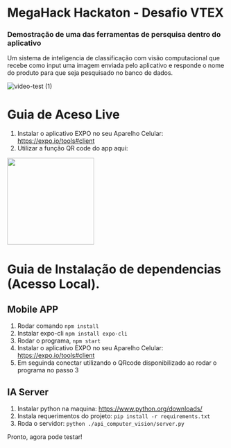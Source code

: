 # MegaHack Hackaton - Desafio VTEX

### Demostração de uma das ferramentas de persquisa dentro do aplicativo

Um sistema de inteligencia de classificação com visão computacional que recebe como input uma imagem enviada pelo aplicativo e responde o nome do produto para que seja pesquisado no banco de dados.

![video-test (1)](https://user-images.githubusercontent.com/20113585/80892698-8f994a80-8ca2-11ea-8823-6895f0428e18.gif)
# Guia de Aceso Live

1. Instalar o aplicativo EXPO no seu Aparelho Celular: https://expo.io/tools#client
2. Utilizar a função QR code do app aqui:
<img src="https://user-images.githubusercontent.com/20113585/80895011-b6fa1280-8cb6-11ea-8049-54cff2684751.png" width="200" height="200" />




# Guia de Instalação de dependencias (Acesso Local).

## Mobile APP
1. Rodar comando ```npm install```
2. Instalar expo-cli ```npm install expo-cli```
3. Rodar o programa, ```npm start```
4. Instalar o aplicativo EXPO no seu Aparelho Celular: https://expo.io/tools#client
5. Em seguinda conectar utilizando o QRcode disponibilizado ao rodar o programa no passo 3

## IA Server
1. Instalar python na maquina: https://www.python.org/downloads/
2. Instala requerimentos do projeto: ```pip install -r requirements.txt```
3. Roda o servidor: ```python ./api_computer_vision/server.py```

Pronto, agora pode testar!
